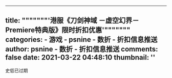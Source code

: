 
---
title: """""""'港服《刀剑神域 －虚空幻界－ Premiere特典版》限时折扣优惠'"""""""
categories: 
    - 游戏
    - psnine - 数折 - 折扣信息推送
author: psnine - 数折 - 折扣信息推送
comments: false
date: 2021-03-22 04:48:10
thumbnail: ''
---

<div>   
史低已过期  
</div>
            